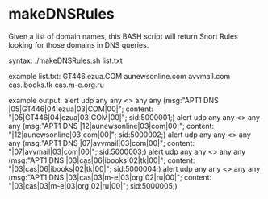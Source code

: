 # makeDNSRules
Given a list of domain names, this BASH script will return Snort Rules looking for those domains in DNS queries.

syntax:
./makeDNSRules.sh list.txt

example list.txt:
GT446.ezua.COM
aunewsonline.com
avvmail.com
cas.ibooks.tk
cas.m-e.org.ru

example output:
alert udp any any <> any any (msg:"APT1 DNS |05|GT446|04|ezua|03|COM|00|"; content: "|05|GT446|04|ezua|03|COM|00|"; sid:5000001;)
alert udp any any <> any any (msg:"APT1 DNS |12|aunewsonline|03|com|00|"; content: "|12|aunewsonline|03|com|00|"; sid:5000002;)
alert udp any any <> any any (msg:"APT1 DNS |07|avvmail|03|com|00|"; content: "|07|avvmail|03|com|00|"; sid:5000003;)
alert udp any any <> any any (msg:"APT1 DNS |03|cas|06|ibooks|02|tk|00|"; content: "|03|cas|06|ibooks|02|tk|00|"; sid:5000004;)
alert udp any any <> any any (msg:"APT1 DNS |03|cas|03|m-e|03|org|02|ru|00|"; content: "|03|cas|03|m-e|03|org|02|ru|00|"; sid:5000005;)
